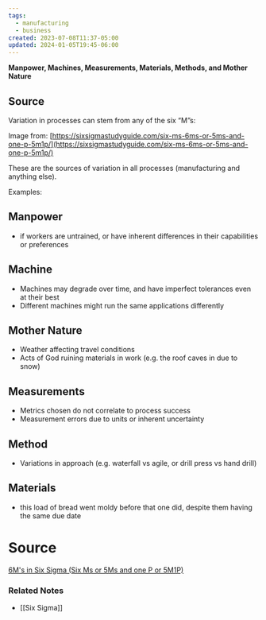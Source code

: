 ```yaml
---
tags:
  - manufacturing
  - business
created: 2023-07-08T11:37-05:00
updated: 2024-01-05T19:45-06:00
---
```

**Manpower, Machines, Measurements, Materials, Methods, and Mother Nature**

## Source

Variation in processes can stem from any of the six “M”s:

Image from: [https://sixsigmastudyguide.com/six-ms-6ms-or-5ms-and-one-p-5m1p/](https://sixsigmastudyguide.com/six-ms-6ms-or-5ms-and-one-p-5m1p/)

These are the sources of variation in all processes (manufacturing and anything else).

Examples:

## Manpower

- if workers are untrained, or have inherent differences in their capabilities or preferences

## Machine

- Machines may degrade over time, and have imperfect tolerances even at their best
- Different machines might run the same applications differently

## Mother Nature

- Weather affecting travel conditions
- Acts of God ruining materials in work (e.g. the roof caves in due to snow)

## Measurements

- Metrics chosen do not correlate to process success
- Measurement errors due to units or inherent uncertainty

## Method

- Variations in approach (e.g. waterfall vs agile, or drill press vs hand drill)

## Materials

- this load of bread went moldy before that one did, despite them having the same due date

# Source

[6M's in Six Sigma (Six Ms or 5Ms and one P or 5M1P)](https://sixsigmastudyguide.com/six-ms-6ms-or-5ms-and-one-p-5m1p/)

### Related Notes
- [[Six Sigma]]